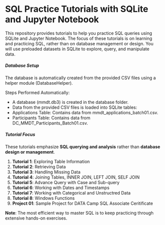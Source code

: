 # SQL Practice Tutorials with SQLite and Jupyter Notebook
This repository provides tutorials to help you practice SQL queries using SQLite and Jupyter Notebook. The focus of these tutorials is on learning and practicing SQL, rather than on database management or design. You will use preloaded datasets in SQLite to explore, query, and manipulate data.

##### Database Setup
The database is automatically created from the provided CSV files using a helper module (DatabaseHelper).

Steps Performed Automatically:
- A database (mmdt.db3) is created in the database folder.
- Data from the provided CSV files is loaded into SQLite tables:
- Applications Table: Contains data from mmdt_applications_batch01.csv.
- Participants Table: Contains data from DC_MMDT_Participants_Batch01.csv.

##### Tutorial Focus
These tutorials emphasize **SQL querying and analysis** rather than **database design or management**.

1. **Tutorial 1**: Exploring Table Information
2. **Tutorial 2**: Retrieving Data
3. **Tutorial 3**: Handling Missing Data
4. **Tutorial 4**: Joining Tables, INNER JOIN, LEFT JOIN, SELF JOIN
5. **Tutorial 5**: Advance Query with Case and Sub-query 
6. **Tutorial 6**: Working with Dates and Timestamps
7. **Tutorial 7**: Working with Categorical and Unstructred Data
7. **Tutorial 8**: Windows Functions
8. **Project 01**: Sample Project for DATA Camp SQL Associate Ceritificate


**Note**: The most efficient way to master SQL is to keep practicing through extensive hands-on exercises.

